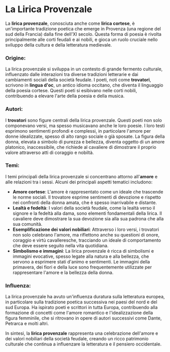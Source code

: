 # La Lirica Provenzale

La **lirica provenzale**, conosciuta anche come **lirica cortese**, è un'importante tradizione poetica che emerge in Provenza (una regione del sud della Francia) dalla fine dell'XI secolo. Questa forma di poesia è rivolta principalmente alle corti feudali e ai nobili, e gioca un ruolo cruciale nello sviluppo della cultura e della letteratura medievale.

### Origine:

La lirica provenzale si sviluppa in un contesto di grande fermento culturale, influenzato dalle interazioni tra diverse tradizioni letterarie e dai cambiamenti sociali della società feudale. I poeti, noti come **trovatori**, scrivono in **lingua d'oc**, un antico idioma occitano, che diventa il linguaggio della poesia cortese. Questi poeti si esibivano nelle corti nobili, contribuendo a elevare l'arte della poesia e della musica.

### Autori:

I **trovatori** sono figure centrali della lirica provenzale. Questi poeti non solo componevano versi, ma spesso musicavano anche le loro poesie. I loro testi esprimono sentimenti profondi e complessi, in particolare l'amore per donne idealizzate, spesso di alto rango sociale o già sposate. La figura della donna, elevata a simbolo di purezza e bellezza, diventa oggetto di un amore platonico, inaccessibile, che richiede al cavaliere di dimostrare il proprio valore attraverso atti di coraggio e nobiltà.

### Temi:

I temi principali della lirica provenzale si concentrano attorno all'**amore** e alle relazioni tra i sessi. Alcuni dei principali aspetti tematici includono:

- **Amore cortese**: L'amore è rappresentato come un ideale che trascende le norme sociali. Il trovatore esprime sentimenti di devozione e rispetto nei confronti della donna amata, che è spesso inarrivabile e distante.
- **Lealtà e fedeltà**: I valori della società feudale, come la lealtà verso il signore e la fedeltà alla dama, sono elementi fondamentali della lirica. Il cavaliere deve dimostrare la sua devozione sia alla sua padrona che alla sua comunità.
- **Esemplificazione dei valori nobiliari**: Attraverso i loro versi, i trovatori non solo celebrano l'amore, ma riflettono anche su questioni di onore, coraggio e virtù cavalleresche, tracciando un ideale di comportamento che deve essere seguito nella vita quotidiana.
- **Simbolismo e immagini**: La lirica provenzale è ricca di simbolismi e immagini evocative, spesso legate alla natura e alla bellezza, che servono a esprimere stati d'animo e sentimenti. Le immagini della primavera, dei fiori e della luce sono frequentemente utilizzate per rappresentare l'amore e la bellezza della donna.

### Influenza:

La lirica provenzale ha avuto un'influenza duratura sulla letteratura europea, in particolare sulla tradizione poetica successiva nei paesi del nord e del sud Europa. Ha ispirato poeti e scrittori in tutta Europa, contribuendo alla formazione di concetti come l'amore romantico e l'idealizzazione della figura femminile, che si ritrovano in opere di autori successivi come Dante, Petrarca e molti altri.

In sintesi, la **lirica provenzale** rappresenta una celebrazione dell'amore e dei valori nobiliari della società feudale, creando un ricco patrimonio culturale che continua a influenzare la letteratura e il pensiero occidentale.